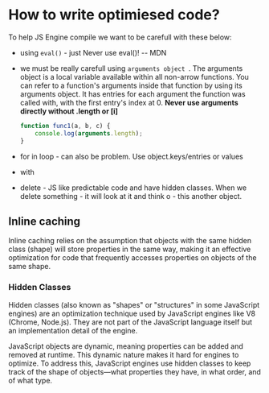 # How to write optimiesed code? 

To help JS Engine compile we want to be carefull with these below: 

- using `eval()` - just Never use eval()! -- MDN
- we must be really carefull using `arguments object `.
The arguments object is a local variable available within all non-arrow functions. You can refer to a function's arguments inside that function by using its arguments object. It has entries for each argument the function was called with, with the first entry's index at 0.
**Never use arguments directly without .length or [i]** 

    ```js
    function func1(a, b, c) {
        console.log(arguments.length);
  }
    ```
- for in loop - can also be problem. 
    Use object.keys/entries or values
- with 
- delete - JS like predictable code and have hidden classes. When we delete something - it will look at it and think o - this another object. 

## Inline caching 
Inline caching relies on the assumption that objects with the same hidden class (shape) will store properties in the same way, making it an effective optimization for code that frequently accesses properties on objects of the same shape.


### Hidden Classes

Hidden classes (also known as "shapes" or "structures" in some JavaScript engines) are an optimization technique used by JavaScript engines like V8 (Chrome, Node.js). They are not part of the JavaScript language itself but an implementation detail of the engine.

JavaScript objects are dynamic, meaning properties can be added and removed at runtime. This dynamic nature makes it hard for engines to optimize. To address this, JavaScript engines use hidden classes to keep track of the shape of objects—what properties they have, in what order, and of what type.